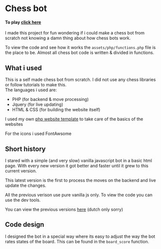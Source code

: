 # Chess bot

#### To play [click here](http://schaken.sanderbrilman.nl/versions/en/)

I made this project for fun wondering if i could make a chess bot from scratch not knowing a damn thing about how chess bots work.<br>

To view the code and see how it works the `assets/php/functions.php` file is the place to be. Almost all chess bot code is written & divided in functions.

## What i used

This is a self made chess bot from scratch. I did not use any chess libraries or follow tutorials to make this. 
<br>
The languages i used are:
- PHP (for backend & move processing)
- Jquery (for live updating)
- HTML & CSS (for building the website itself)

I used my own [php website template](https://github.com/Sander-Brilman/php-website-template) to take care of the basics of the websites


For the icons i used FontAwsome


## Short history

I stared with a simple (and very slow) vanilla javascript bot in a basic html page. With every new version it got better and faster until it grew to this current version.<br>

This latest version is the first to process the moves on the backend and live update the changes.<br>




All the previous verison use pure vanilla js only. To view the code you can use the dev tools.
<br>

You can view the previous versions [here](http://schaken.sanderbrilman.nl/index.php?version-select=true) (dutch only sorry)

## **Code design**

I designed the bot in a special way where its easy to adjust the way the bot rates states of the board. This can be found in the `board_score` function.